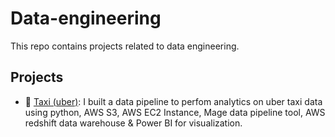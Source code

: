 # Data-engineering
This repo contains projects related to data engineering.

## Projects
* 🚕 [Taxi (uber)](https://github.com/AdesinaA/data-engineering/tree/main/Taxi%20(uber)%20project): I built a data pipeline to perfom analytics on uber taxi data using python, AWS S3, AWS EC2 Instance, Mage data pipeline tool, AWS  redshift data warehouse & Power BI for visualization.



